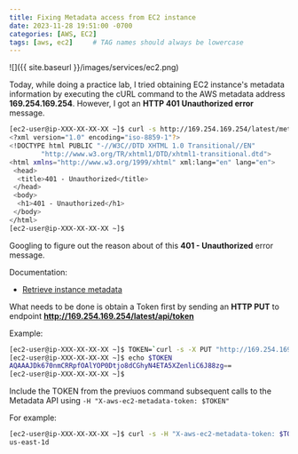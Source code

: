 ```yaml
---
title: Fixing Metadata access from EC2 instance
date: 2023-11-28 19:51:00 -0700
categories: [AWS, EC2]
tags: [aws, ec2]     # TAG names should always be lowercase
---
```


![]({{ site.baseurl }}/images/services/ec2.png)

Today, while doing a practice lab, I tried obtaining EC2 instance's metadata information by executing the cURL command to the AWS metadata address **169.254.169.254**. However, I got an **HTTP 401 Unauthorized error** message.

```bash
[ec2-user@ip-XXX-XX-XX-XX ~]$ curl -s http://169.254.169.254/latest/meta-data/placement/availability-zone
<?xml version="1.0" encoding="iso-8859-1"?>
<!DOCTYPE html PUBLIC "-//W3C//DTD XHTML 1.0 Transitional//EN"
        "http://www.w3.org/TR/xhtml1/DTD/xhtml1-transitional.dtd">
<html xmlns="http://www.w3.org/1999/xhtml" xml:lang="en" lang="en">
 <head>
  <title>401 - Unauthorized</title>
 </head>
 <body>
  <h1>401 - Unauthorized</h1>
 </body>
</html>
[ec2-user@ip-XXX-XX-XX-XX ~]$ 
```

Googling to figure out the reason about of this **401 - Unauthorized** error message.

Documentation:

- [Retrieve instance metadata](https://docs.aws.amazon.com/AWSEC2/latest/UserGuide/instancedata-data-retrieval.html#instance-metadata-returns)

What needs to be done is obtain a Token first by sending an **HTTP PUT** to endpoint **http://169.254.169.254/latest/api/token**

Example:

```bash
[ec2-user@ip-XXX-XX-XX-XX ~]$ TOKEN=`curl -s -X PUT "http://169.254.169.254/latest/api/token" -H "X-aws-ec2-metadata-token-ttl-seconds: 21600"`
[ec2-user@ip-XXX-XX-XX-XX ~]$ echo $TOKEN
AQAAAJDk670nmCRRpfOAlYOP0Dtjo8dCGhyN4ETA5XZenliC6J88zg==
[ec2-user@ip-XXX-XX-XX-XX ~]$
```

Include the TOKEN from the previuos command subsequent calls to the Metadata API using `-H "X-aws-ec2-metadata-token: $TOKEN"`

For example:

```bash
[ec2-user@ip-XXX-XX-XX-XX ~]$ curl -s -H "X-aws-ec2-metadata-token: $TOKEN" http://169.254.169.254/latest/meta-data/placement/availability-zone
us-east-1d
```